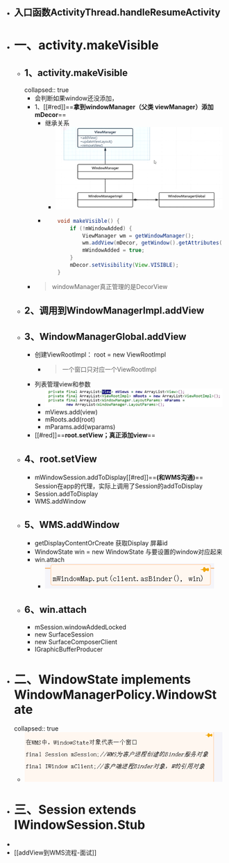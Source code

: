 - ## 入口函数ActivityThread.handleResumeActivity
- # 一、activity.makeVisible
	- ## 1、activity.makeVisible
	  collapsed:: true
		- 会判断如果window还没添加，
		- 1、[[#red]]==**拿到windowManager（父类 viewManager）添加mDecor**==
			- 继承关系
				- ![image.png](../assets/image_1689129191863_0.png)
			- ```java
			      void makeVisible() {
			          if (!mWindowAdded) {
			              ViewManager wm = getWindowManager();
			              wm.addView(mDecor, getWindow().getAttributes());
			              mWindowAdded = true;
			          }
			          mDecor.setVisibility(View.VISIBLE);
			      }
			  ```
		- > windowManager真正管理的是DecorView
	- ## 2、调用到WindowManagerImpl.addView
	- ## 3、WindowManagerGlobal.addView
		- 创建ViewRootImpl： root = new ViewRootImpl
			- > 一个窗口只对应一个ViewRootImpl
		- 列表管理view和参数
			- ![image.png](../assets/image_1689130198668_0.png)
			- mViews.add(view)
			- mRoots.add(root)
			- mParams.add(wparams)
		- [[#red]]==**root.setView；真正添加view**==
	- ## 4、root.setView
		- mWindowSession.addToDisplay[[#red]]==**(和WMS沟通)**== Session在app的代理，实际上调用了Session的addToDisplay
		- Session.addToDisplay
		- WMS.addWindow
	- ## 5、WMS.addWindow
		- getDisplayContentOrCreate 获取Display 屏幕id
		- WindowState win = new WindowState 与要设置的window对应起来
		- win.attach
			- ![image.png](../assets/image_1689129494722_0.png)
	- ## 6、win.attach
		- mSession.windowAddedLocked
		- new SurfaceSession
		- new SurfaceComposerClient
		- IGraphicBufferProducer
- # 二、WindowState implements WindowManagerPolicy.WindowState
  collapsed:: true
	- ![image.png](../assets/image_1689129908224_0.png)
- # 三、Session extends IWindowSession.Stub
-
- [[addView到WMS流程-面试]]